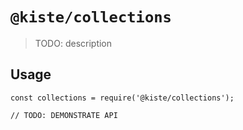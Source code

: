 # `@kiste/collections`

> TODO: description

## Usage

```
const collections = require('@kiste/collections');

// TODO: DEMONSTRATE API
```
